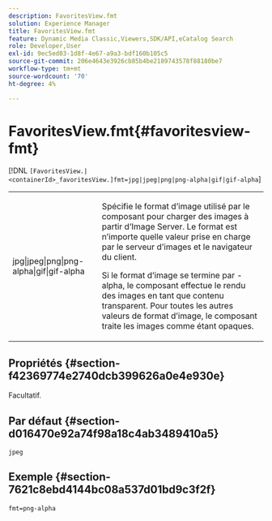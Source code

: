 ```yaml
---
description: FavoritesView.fmt
solution: Experience Manager
title: FavoritesView.fmt
feature: Dynamic Media Classic,Viewers,SDK/API,eCatalog Search
role: Developer,User
exl-id: 9ec5ed03-1d8f-4e67-a9a3-bdf160b105c5
source-git-commit: 206e4643e3926cb85b4be2189743578f88180be7
workflow-type: tm+mt
source-wordcount: '70'
ht-degree: 4%

---
```


# FavoritesView.fmt{#favoritesview-fmt}

[!DNL `[FavoritesView.|<containerId>_favoritesView.]fmt=jpg|jpeg|png|png-alpha|gif|gif-alpha`]

<table id="table_2B109D2F91E64B5382B31921C3780FA5"> 
 <tbody> 
  <tr> 
   <td colname="col1"> <p><span class="codeph"> jpg|jpeg|png|png-alpha|gif|gif-alpha</span> </p> </td> 
   <td colname="col2"> <p> Spécifie le format d’image utilisé par le composant pour charger des images à partir d’Image Server. Le format est n’importe quelle valeur prise en charge par le serveur d’images et le navigateur du client. </p> <p>Si le format d’image se termine par <span class="codeph"> -alpha</span>, le composant effectue le rendu des images en tant que contenu transparent. Pour toutes les autres valeurs de format d’image, le composant traite les images comme étant opaques. </p> </td> 
  </tr> 
 </tbody> 
</table>

## Propriétés {#section-f42369774e2740dcb399626a0e4e930e}

Facultatif.

## Par défaut {#section-d016470e92a74f98a18c4ab3489410a5}

`jpeg`

## Exemple {#section-7621c8ebd4144bc08a537d01bd9c3f2f}

`fmt=png-alpha`
